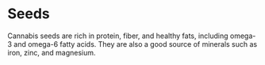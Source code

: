 # Seeds
Cannabis seeds are rich in protein, fiber, and healthy fats, including omega-3 and omega-6 fatty acids. They are also a good source of minerals such as iron, zinc, and magnesium.
